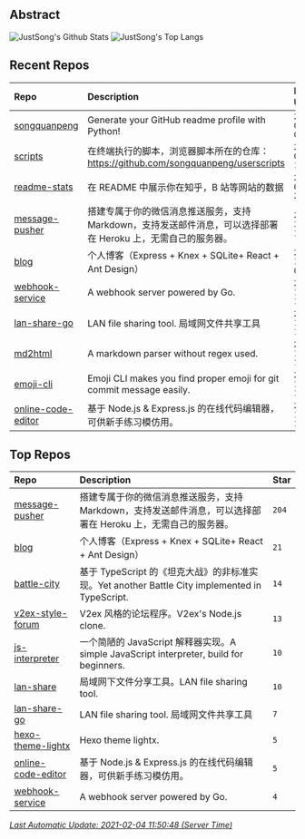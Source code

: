 ## Abstract
![JustSong's Github Stats](https://github-readme-stats.vercel.app/api?username=songquanpeng&show_icons=true&hide_border=true)
![JustSong's Top Langs](https://github-readme-stats.vercel.app/api/top-langs/?username=songquanpeng&layout=compact&hide_border=true)

## Recent Repos
|Repo|Description|Last Update|
|:--|:--|:--|
|[songquanpeng](https://github.com/songquanpeng/songquanpeng)|Generate your GitHub readme profile with Python!|`2021-02-04 09:43:52`|
|[scripts](https://github.com/songquanpeng/scripts)|在终端执行的脚本，浏览器脚本所在的仓库：https://github.com/songquanpeng/userscripts|`2021-02-02 10:54:29`|
|[readme-stats](https://github.com/songquanpeng/readme-stats)|在 README 中展示你在知乎，B 站等网站的数据|`2021-02-01 21:22:49`|
|[message-pusher](https://github.com/songquanpeng/message-pusher)|搭建专属于你的微信消息推送服务，支持 Markdown，支持发送邮件消息，可以选择部署在 Heroku 上，无需自己的服务器。|`2021-01-31 19:29:57`|
|[blog](https://github.com/songquanpeng/blog)|个人博客（Express + Knex + SQLite+ React + Ant Design）|`2021-01-19 09:38:14`|
|[webhook-service](https://github.com/songquanpeng/webhook-service)|A webhook server powered by Go.|`2021-01-18 13:36:03`|
|[lan-share-go](https://github.com/songquanpeng/lan-share-go)|LAN file sharing tool. 局域网文件共享工具|`2021-01-18 13:35:23`|
|[md2html](https://github.com/songquanpeng/md2html)|A markdown parser without regex used.|`2021-01-18 13:34:42`|
|[emoji-cli](https://github.com/songquanpeng/emoji-cli)|Emoji CLI makes you find proper emoji for git commit message easily.|`2021-01-18 13:28:21`|
|[online-code-editor](https://github.com/songquanpeng/online-code-editor)|基于 Node.js & Express.js 的在线代码编辑器，可供新手练习模仿用。|`2021-01-16 12:02:10`|

## Top Repos
|Repo|Description|Star|
|:--|:--|:--|
|[message-pusher](https://github.com/songquanpeng/message-pusher)|搭建专属于你的微信消息推送服务，支持 Markdown，支持发送邮件消息，可以选择部署在 Heroku 上，无需自己的服务器。|`204`|
|[blog](https://github.com/songquanpeng/blog)|个人博客（Express + Knex + SQLite+ React + Ant Design）|`21`|
|[battle-city](https://github.com/songquanpeng/battle-city)|基于 TypeScript 的《坦克大战》的非标准实现。Yet another Battle City implemented in TypeScript.|`14`|
|[v2ex-style-forum](https://github.com/songquanpeng/v2ex-style-forum)|V2ex 风格的论坛程序。V2ex's Node.js clone.|`13`|
|[js-interpreter](https://github.com/songquanpeng/js-interpreter)|一个简陋的 JavaScript 解释器实现。A simple JavaScript interpreter, build for beginners.|`10`|
|[lan-share](https://github.com/songquanpeng/lan-share)|局域网下文件分享工具。LAN file sharing tool. |`10`|
|[lan-share-go](https://github.com/songquanpeng/lan-share-go)|LAN file sharing tool. 局域网文件共享工具|`7`|
|[hexo-theme-lightx](https://github.com/songquanpeng/hexo-theme-lightx)|Hexo theme lightx.|`5`|
|[online-code-editor](https://github.com/songquanpeng/online-code-editor)|基于 Node.js & Express.js 的在线代码编辑器，可供新手练习模仿用。|`5`|
|[webhook-service](https://github.com/songquanpeng/webhook-service)|A webhook server powered by Go.|`4`|



*[Last Automatic Update: 2021-02-04 11:50:48 (Server Time)](https://github.com/songquanpeng/songquanpeng/)*
